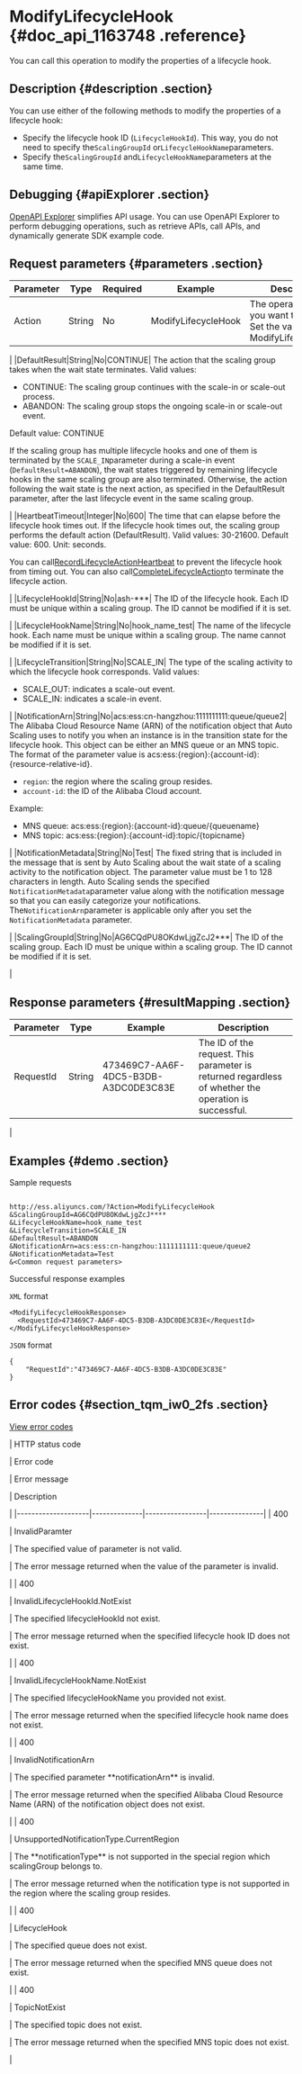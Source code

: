 # ModifyLifecycleHook {#doc_api_1163748 .reference}

You can call this operation to modify the properties of a lifecycle hook.

## Description {#description .section}

You can use either of the following methods to modify the properties of a lifecycle hook:

-   Specify the lifecycle hook ID \(`LifecycleHookId`\). This way, you do not need to specify the`ScalingGroupId` or`LifecycleHookName`parameters.
-   Specify the`ScalingGroupId` and`LifecycleHookName`parameters at the same time.

## Debugging {#apiExplorer .section}

[OpenAPI Explorer](https://api.aliyun.com/#product=Ess&api=ModifyLifecycleHook) simplifies API usage. You can use OpenAPI Explorer to perform debugging operations, such as retrieve APIs, call APIs, and dynamically generate SDK example code.

## Request parameters {#parameters .section}

|Parameter|Type|Required|Example|Description|
|---------|----|--------|-------|-----------|
|Action|String|No|ModifyLifecycleHook| The operation that you want to perform. Set the value to ModifyLifecycleHook.

 |
|DefaultResult|String|No|CONTINUE| The action that the scaling group takes when the wait state terminates. Valid values:

 -   CONTINUE: The scaling group continues with the scale-in or scale-out process.
-   ABANDON: The scaling group stops the ongoing scale-in or scale-out event.

 Default value: CONTINUE

 If the scaling group has multiple lifecycle hooks and one of them is terminated by the `SCALE_IN`parameter during a scale-in event \(`DefaultResult=ABANDON`\), the wait states triggered by remaining lifecycle hooks in the same scaling group are also terminated. Otherwise, the action following the wait state is the next action, as specified in the DefaultResult parameter, after the last lifecycle event in the same scaling group.

 |
|HeartbeatTimeout|Integer|No|600| The time that can elapse before the lifecycle hook times out. If the lifecycle hook times out, the scaling group performs the default action \(DefaultResult\). Valid values: 30-21600. Default value: 600. Unit: seconds.

 You can call[RecordLifecycleActionHeartbeat](~~73846~~) to prevent the lifecycle hook from timing out. You can also call[CompleteLifecycleAction](~~73847~~)to terminate the lifecycle action.

 |
|LifecycleHookId|String|No|ash-\*\*\*| The ID of the lifecycle hook. Each ID must be unique within a scaling group. The ID cannot be modified if it is set.

 |
|LifecycleHookName|String|No|hook\_name\_test| The name of the lifecycle hook. Each name must be unique within a scaling group. The name cannot be modified if it is set.

 |
|LifecycleTransition|String|No|SCALE\_IN| The type of the scaling activity to which the lifecycle hook corresponds. Valid values:

 -   SCALE\_OUT: indicates a scale-out event.
-   SCALE\_IN: indicates a scale-in event.

 |
|NotificationArn|String|No|acs:ess:cn-hangzhou:1111111111:queue/queue2| The Alibaba Cloud Resource Name \(ARN\) of the notification object that Auto Scaling uses to notify you when an instance is in the transition state for the lifecycle hook. This object can be either an MNS queue or an MNS topic. The format of the parameter value is acs:ess:\{region\}:\{account-id\}:\{resource-relative-id\}.

 -   `region`: the region where the scaling group resides.
-   `account-id`: the ID of the Alibaba Cloud account.

 Example:

 -   MNS queue: acs:ess:\{region\}:\{account-id\}:queue/\{queuename\}
-   MNS topic: acs:ess:\{region\}:\{account-id\}:topic/\{topicname\}

 |
|NotificationMetadata|String|No|Test| The fixed string that is included in the message that is sent by Auto Scaling about the wait state of a scaling activity to the notification object. The parameter value must be 1 to 128 characters in length. Auto Scaling sends the specified `NotificationMetadata`parameter value along with the notification message so that you can easily categorize your notifications. The`NotificationArn`parameter is applicable only after you set the `NotificationMetadata` parameter.

 |
|ScalingGroupId|String|No|AG6CQdPU8OKdwLjgZcJ2\*\*\*| The ID of the scaling group. Each ID must be unique within a scaling group. The ID cannot be modified if it is set.

 |

## Response parameters {#resultMapping .section}

|Parameter|Type|Example|Description|
|---------|----|-------|-----------|
|RequestId|String|473469C7-AA6F-4DC5-B3DB-A3DC0DE3C83E| The ID of the request. This parameter is returned regardless of whether the operation is successful.

 |

## Examples {#demo .section}

Sample requests

``` {#request_demo}

http://ess.aliyuncs.com/?Action=ModifyLifecycleHook
&ScalingGroupId=AG6CQdPU8OKdwLjgZcJ**** 
&LifecycleHookName=hook_name_test
&LifecycleTransition=SCALE_IN
&DefaultResult=ABANDON 
&NotificationArn=acs:ess:cn-hangzhou:1111111111:queue/queue2
&NotificationMetadata=Test
&<Common request parameters>

```

Successful response examples

`XML` format

``` {#xml_return_success_demo}
<ModifyLifecycleHookResponse>
  <RequestId>473469C7-AA6F-4DC5-B3DB-A3DC0DE3C83E</RequestId> 
</ModifyLifecycleHookResponse>

```

`JSON` format

``` {#json_return_success_demo}
{
	"RequestId":"473469C7-AA6F-4DC5-B3DB-A3DC0DE3C83E"
}
```

## Error codes {#section_tqm_iw0_2fs .section}

[View error codes](https://error-center.aliyun.com/status/product/Ess)

| HTTP status code

 | Error code

 | Error message

 | Description

 |
|--------------------|--------------|-----------------|---------------|
| 400

 | InvalidParamter

 | The specified value of parameter is not valid.

 | The error message returned when the value of the parameter is invalid.

 |
| 400

 | InvalidLifecycleHookId.NotExist

 | The specified lifecycleHookId not exist.

 | The error message returned when the specified lifecycle hook ID does not exist.

 |
| 400

 | InvalidLifecycleHookName.NotExist

 | The specified lifecycleHookName you provided not exist.

 | The error message returned when the specified lifecycle hook name does not exist.

 |
| 400

 | InvalidNotificationArn

 | The specified parameter \*\*notificationArn\*\* is invalid.

 | The error message returned when the specified Alibaba Cloud Resource Name \(ARN\) of the notification object does not exist.

 |
| 400

 | UnsupportedNotificationType.CurrentRegion

 | The \*\*notificationType\*\* is not supported in the special region which scalingGroup belongs to.

 | The error message returned when the notification type is not supported in the region where the scaling group resides.

 |
| 400

 | LifecycleHook

 | The specified queue does not exist.

 | The error message returned when the specified MNS queue does not exist.

 |
| 400

 | TopicNotExist

 | The specified topic does not exist.

 | The error message returned when the specified MNS topic does not exist.

 |

